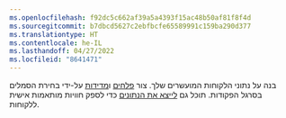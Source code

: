 ```yaml
---
ms.openlocfilehash: f92dc5c662af39a5a4393f15ac48b50af81f8f4d
ms.sourcegitcommit: b7dbcd5627c2ebfbcfe65589991c159ba290d377
ms.translationtype: HT
ms.contentlocale: he-IL
ms.lasthandoff: 04/27/2022
ms.locfileid: "8641471"
---
```

בנה על נתוני הלקוחות המועשרים שלך. צור [פלחים](../segments.md) ו[מדידות](../measures.md) על-ידי בחירת הסמלים בסרגל הפקודות‬. תוכל גם [לייצא את הנתונים](../export-destinations.md) כדי לספק חוויות מותאמות אישית ללקוחות.